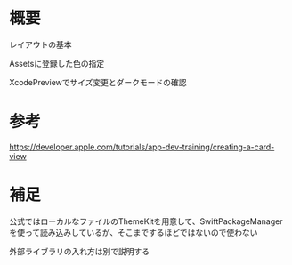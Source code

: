# 概要

レイアウトの基本

Assetsに登録した色の指定

XcodePreviewでサイズ変更とダークモードの確認

# 参考

https://developer.apple.com/tutorials/app-dev-training/creating-a-card-view

# 補足

公式ではローカルなファイルのThemeKitを用意して、SwiftPackageManagerを使って読み込みしているが、そこまでするほどではないので使わない

外部ライブラリの入れ方は別で説明する
